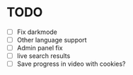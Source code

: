 # TODO

- [ ] Fix darkmode 
- [ ] Other language support
- [ ] Admin panel fix
- [ ] live search results
- [ ] Save progress in video with cookies?